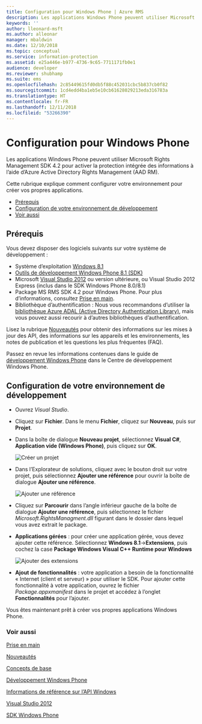 ```yaml
---
title: Configuration pour Windows Phone | Azure RMS
description: Les applications Windows Phone peuvent utiliser Microsoft Rights Management SDK 4.2 pour activer la protection intégrée des informations.
keywords: ''
author: lleonard-msft
ms.author: alleonar
manager: mbaldwin
ms.date: 12/10/2018
ms.topic: conceptual
ms.service: information-protection
ms.assetid: e25a446e-b977-4736-9c65-7711171fb0e1
audience: developer
ms.reviewer: shubhamp
ms.suite: ems
ms.openlocfilehash: 2c85449615fd0db5f88c452031cbc5b837cb0f82
ms.sourcegitcommit: 1cd4edd4ba1eb5e10cb61628029213eda316783a
ms.translationtype: HT
ms.contentlocale: fr-FR
ms.lasthandoff: 12/11/2018
ms.locfileid: "53266390"
---
```

# <a name="windows-phone-setup"></a>Configuration pour Windows Phone


Les applications Windows Phone peuvent utiliser Microsoft Rights Management SDK 4.2 pour activer la protection intégrée des informations à l’aide d’Azure Active Directory Rights Management (AAD RM).

Cette rubrique explique comment configurer votre environnement pour créer vos propres applications.

-   [Prérequis](#prerequisites)
-   [Configuration de votre environnement de développement](#configuring-your-development-environment)
-   [Voir aussi](#see-also)

## <a name="prerequisites"></a>Prérequis


Vous devez disposer des logiciels suivants sur votre système de développement :

-   Système d’exploitation [Windows 8.1](https://windows.microsoft.com/windows-8/meet)
-   [Outils de développement Windows Phone 8.1 (SDK)](https://developer.microsoft.com/windows/downloads/sdk-archive)
-   Microsoft [Visual Studio 2012](https://visualstudio.microsoft.com/vs/older-downloads/) ou version ultérieure, ou Visual Studio 2012 Express (inclus dans le SDK Windows Phone 8.0/8.1)
-   Package MS RMS SDK 4.2 pour Windows Phone. Pour plus d’informations, consultez [Prise en main](get-started.md).
-   Bibliothèque d’authentification : Nous vous recommandons d’utiliser la [bibliothèque Azure ADAL (Active Directory Authentication Library)](https://msdn.microsoft.com/library/jj573266.aspx), mais vous pouvez aussi recourir à d’autres bibliothèques d’authentification.

Lisez la rubrique [Nouveautés](release-notes.md) pour obtenir des informations sur les mises à jour des API, des informations sur les appareils et les environnements, les notes de publication et les questions les plus fréquentes (FAQ).

Passez en revue les informations contenues dans le guide de [développement Windows Phone](https://msdn.microsoft.com/library/windowsphone/develop/ff402535.aspx) dans le Centre de développement Windows Phone.

## <a name="configuring-your-development-environment"></a>Configuration de votre environnement de développement


-   Ouvrez *Visual Studio*.
-   Cliquez sur **Fichier**. Dans le menu **Fichier**, cliquez sur **Nouveau**, puis sur **Projet**.
-   Dans la boîte de dialogue **Nouveau projet**, sélectionnez **Visual C\#**, **Application vide (Windows Phone)**, puis cliquez sur **OK**.

    ![Créer un projet](../media/wpsetup-newproj.png)

-   Dans l’Explorateur de solutions, cliquez avec le bouton droit sur votre projet, puis sélectionnez **Ajouter une référence** pour ouvrir la boîte de dialogue **Ajouter une référence**.

    ![Ajouter une référence](../media/wpsetup-addref.png)

-   Cliquez sur **Parcourir** dans l’angle inférieur gauche de la boîte de dialogue **Ajouter une référence**, puis sélectionnez le fichier *Microsoft.RightsManagment.dll* figurant dans le dossier dans lequel vous avez extrait le package.
-   **Applications gérées** : pour créer une application gérée, vous devez ajouter cette référence. Sélectionnez **Windows 8.1**-&gt;**Extensions**, puis cochez la case **Package Windows Visual C++ Runtime pour Windows**

    ![Ajouter des extensions](../media/wpsetup-refmngr.png)

-   **Ajout de fonctionnalités** : votre application a besoin de la fonctionnalité « Internet (client et serveur) » pour utiliser le SDK. Pour ajouter cette fonctionnalité à votre application, ouvrez le fichier *Package.appxmanifest* dans le projet et accédez à l’onglet **Fonctionnalités** pour l’ajouter.

Vous êtes maintenant prêt à créer vos propres applications Windows Phone.

### <a name="see-also"></a>Voir aussi

[Prise en main](get-started.md)

[Nouveautés](release-notes.md)

[Concepts de base](core-concepts.md)

[Développement Windows Phone](https://msdn.microsoft.com/library/windowsphone/develop/ff402535.aspx)

[Informations de référence sur l’API Windows](https://msdn.microsoft.com/library/dn891914.aspx)

[Visual Studio 2012](https://visualstudio.microsoft.com/vs/older-downloads/)

[SDK Windows Phone](https://developer.microsoft.com/windows/downloads/sdk-archive)
